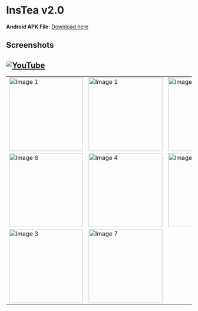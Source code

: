 # InsTea v2.0

**Android APK File**: [Download here](https://drive.google.com/file/d/12ffCQKxx6sCXTMJrymFF0YrcG8RHBE6p/view?usp=drivesdk)

## Screenshots
[![YouTube](https://img.shields.io/badge/YouTube-FF0000?style=for-the-badge&logo=youtube&logoColor=white)](https://youtube.com/shorts/-FrDlyas8jk?si=hcjyCpQlrpgMzgC1)
---
<table>
  <tr>
    <td><img src="https://github.com/user-attachments/assets/65c84442-6f61-411e-b196-517fc34d0cd4" alt="Image 1" width="200"/></td>
    <td><img src="https://github.com/user-attachments/assets/cfe04538-1418-4f73-af3e-c2e95f958c26" alt="Image 1" width="200"></td>
    <td><img src="https://github.com/user-attachments/assets/dbebec78-ea8c-496f-839e-db438f3eb523" alt="Image 2" width="200"></td>
  </tr>
  <tr>
    <td><img src="https://github.com/user-attachments/assets/b300e2ba-e6d3-4414-856d-f0843b978a5e" alt="Image 6" width="200"></td>
    <td><img src="https://github.com/user-attachments/assets/ea74acbf-b00d-468f-9352-01291928cca0" alt="Image 4" width="200"></td>
    <td><img src="https://github.com/user-attachments/assets/3dbbb0c0-cb25-4574-8268-98143aadab30" alt="Image 5" width="200"></td>
  </tr>
  <tr>
    <td><img src="https://github.com/user-attachments/assets/2ea7f7d7-870a-44af-a337-c97faa521517" alt="Image 3" width="200"></td>
    <td><img src="https://github.com/user-attachments/assets/6a9ce83b-2e9d-4d5e-a3cd-03533610dc0d" alt="Image 7" width="200"></td>
  </tr>
</table>

